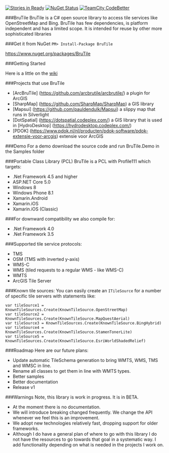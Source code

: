 [![Stories in Ready](https://badge.waffle.io/BruTile/BruTile.png?label=ready&title=Ready)](https://waffle.io/BruTile/BruTile)
[![NuGet Status](http://img.shields.io/nuget/v/BruTile.svg?style=flat)](https://www.nuget.org/packages/BruTile/)
[![TeamCity CodeBetter](https://img.shields.io/teamcity/codebetter/bt428.svg)](http://teamcity.codebetter.com/project.html?projectId=BruTile&tab=projectOverview)

###BruTile
BruTile is a C# open source library to access tile services like OpenStreetMap and Bing. BruTile has few dependencies, is platform independent and has a limited scope. It is intended for reuse by other more sophisticated libraries

###Get it from NuGet 
`
PM> Install-Package BruTile
`

https://www.nuget.org/packages/BruTile

###Getting Started

Here is a little on the [wiki](https://github.com/BruTile/BruTile/wiki/Getting-Started)

###Projects that use BruTile

* [ArcBruTile] (https://github.com/arcbrutile/arcbrutile/) a plugin for ArcGIS
* [SharpMap] (https://github.com/SharpMap/SharpMap) a GIS library
* [Mapsui] (https://github.com/pauldendulk/Mapsui) a slippy map that runs in Silverlight
* [DotSpatial] (https://dotspatial.codeplex.com/) a GIS library that is used in [HydroDesktop] (https://hydrodesktop.codeplex.com/)
* [PDOK] (https://www.pdok.nl/nl/producten/pdok-software/pdok-extensie-voor-arcgis) extensie voor ArcGIS

###Demo
For a demo download the source code and run BruTile.Demo in the Samples folder

###Portable Class Library (PCL)
BruTile is a PCL with Profile111 which targets:

* .Net Framework 4.5 and higher
* ASP.NET Core 5.0
* Windows 8
* Windows Phone 8.1
* Xamarin.Android
* Xamarin.iOS
* Xamarin.iOS (Classic)

###For downward compatibility we also compile for:
* .Net Framework 4.0
* .Net Framework 3.5

###Supported tile service protocols:
* TMS
* OSM (TMS with inverted y-axis)
* WMS-C
* WMS (tiled requests to a regular WMS - like WMS-C)
* WMTS
* ArcGIS Tile Server

###Known tile sources:
You can easily create an `ITileSource` for a number of specific tile servers with statements like:


    var tileSource1 = KnownTileSources.Create(KnownTileSource.OpenStreetMap)
    var tileSource2 = KnownTileSources.Create(KnownTileSource.MapQuestAerial)
    var tileSource3 = KnownTileSources.Create(KnownTileSource.BingHybrid)
    var tileSource4 = KnownTileSources.Create(KnownTileSource.StamenTonerLite)
    var tileSource5 = KnownTileSources.Create(KnownTileSource.EsriWorldShadedRelief)


###Roadmap
Here are our future plans: 

* Update automatic TileSchema generation to bring WMTS, WMS, TMS and WMSC in line.
* Rename all classes to get them in line with WMTS types.
* Better samples
* Better documentation
* Release v1

###Warnings
Note, this library is work in progress. It is in BETA.

* At the moment there is no documentation.
* We will introduce breaking changed frequently. We change the API whenever we feel this is an improvement.
* We adopt new technologies relatively fast, dropping support for older frameworks.
* Although I do have a general plan of where to go with this library I do not have the resources to go towards that goal in a systematic way. I add functionality depending on what is needed in the projects I work on.


